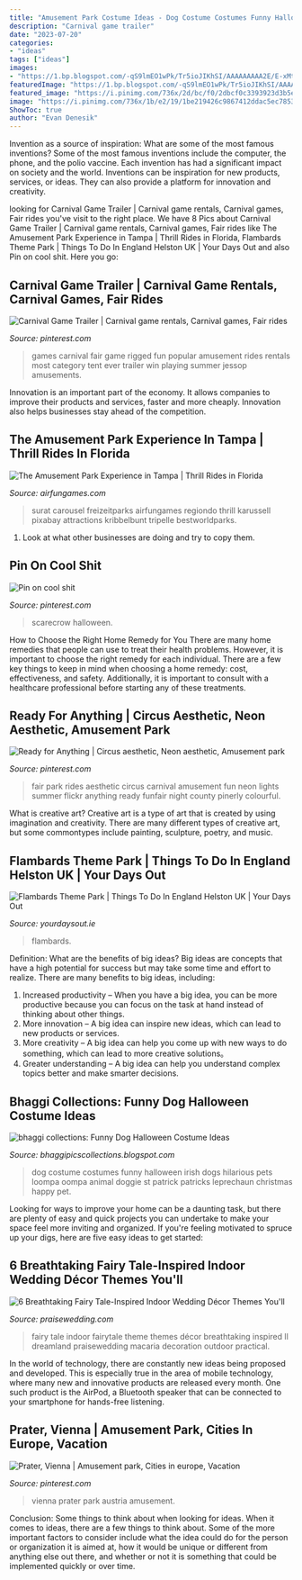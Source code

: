 ```yaml
---
title: "Amusement Park Costume Ideas - Dog Costume Costumes Funny Halloween Irish Dogs Hilarious Pets Loompa Oompa Animal Doggie St Patrick Patricks Leprechaun Christmas Happy Pet"
description: "Carnival game trailer"
date: "2023-07-20"
categories:
- "ideas"
tags: ["ideas"]
images:
- "https://1.bp.blogspot.com/-qS9lmEO1wPk/Tr5ioJIKhSI/AAAAAAAAA2E/E-xMtEvDNi0/s1600/dog-halloween-4.jpg"
featuredImage: "https://1.bp.blogspot.com/-qS9lmEO1wPk/Tr5ioJIKhSI/AAAAAAAAA2E/E-xMtEvDNi0/s1600/dog-halloween-4.jpg"
featured_image: "https://i.pinimg.com/736x/2d/bc/f0/2dbcf0c3393923d3b5ea16ed3044c41b--seen-fun-fun-fun.jpg"
image: "https://i.pinimg.com/736x/1b/e2/19/1be219426c9867412ddac5ec7853a28c--scarecrow-ideas-halloween-scarecrow.jpg"
ShowToc: true
author: "Evan Denesik"
---
```



Invention as a source of inspiration: What are some of the most famous inventions?
Some of the most famous inventions include the computer, the phone, and the polio vaccine. Each invention has had a significant impact on society and the world. Inventions can be inspiration for new products, services, or ideas. They can also provide a platform for innovation and creativity.

	

		
looking for Carnival Game Trailer | Carnival game rentals, Carnival games, Fair rides you've visit to the right place. We have 8 Pics about Carnival Game Trailer | Carnival game rentals, Carnival games, Fair rides like The Amusement Park Experience in Tampa | Thrill Rides in Florida, Flambards Theme Park | Things To Do In England Helston UK | Your Days Out and also Pin on cool shit. Here you go:
		
    
## Carnival Game Trailer | Carnival Game Rentals, Carnival Games, Fair Rides

<img loading=lazy src="https://i.pinimg.com/736x/f3/44/8a/f3448ae8d7821d1169fdf32edec62e3b--carnival-game-rentals-carnival-games.jpg" onerror="this.onerror=null;this.src='https://tse4.mm.bing.net/th?id=OIP.R_6a7muc7TZK0zgj7a2tIQHaFj&amp;pid=15.1';" alt="Carnival Game Trailer | Carnival game rentals, Carnival games, Fair rides">

_Source: pinterest.com_

>games carnival fair game rigged fun popular amusement rides rentals most category tent ever trailer win playing summer jessop amusements. 

	

Innovation is an important part of the economy. It allows companies to improve their products and services, faster and more cheaply. Innovation also helps businesses stay ahead of the competition. 

    
## The Amusement Park Experience In Tampa | Thrill Rides In Florida

<img loading=lazy src="http://www.airfungames.com/wp-content/uploads/2016/04/amusement-park-experience.jpg" onerror="this.onerror=null;this.src='https://tse4.mm.bing.net/th?id=OIP.qXG7fr9stTMAvpbSoxIxFAHaE3&amp;pid=15.1';" alt="The Amusement Park Experience in Tampa | Thrill Rides in Florida">

_Source: airfungames.com_

>surat carousel freizeitparks airfungames regiondo thrill karussell pixabay attractions kribbelbunt tripelle bestworldparks. 

	

1. Look at what other businesses are doing and try to copy them.

    
## Pin On Cool Shit

<img loading=lazy src="https://i.pinimg.com/736x/1b/e2/19/1be219426c9867412ddac5ec7853a28c--scarecrow-ideas-halloween-scarecrow.jpg" onerror="this.onerror=null;this.src='https://tse2.mm.bing.net/th?id=OIP.mvONhEISrjIO96ax1AyziQAAAA&amp;pid=15.1';" alt="Pin on cool shit">

_Source: pinterest.com_

>scarecrow halloween. 

	

How to Choose the Right Home Remedy for You
There are many home remedies that people can use to treat their health problems. However, it is important to choose the right remedy for each individual. There are a few key things to keep in mind when choosing a home remedy: cost, effectiveness, and safety. Additionally, it is important to consult with a healthcare professional before starting any of these treatments.

    
## Ready For Anything | Circus Aesthetic, Neon Aesthetic, Amusement Park

<img loading=lazy src="https://i.pinimg.com/736x/73/b1/28/73b128eaf57bad1ebb2707cf61c651f8--post-free-ads-color-stories.jpg" onerror="this.onerror=null;this.src='https://tse4.mm.bing.net/th?id=OIP.9tZw8OBHWp7GLgt31oM14QEsEs&amp;pid=15.1';" alt="Ready for Anything | Circus aesthetic, Neon aesthetic, Amusement park">

_Source: pinterest.com_

>fair park rides aesthetic circus carnival amusement fun neon lights summer flickr anything ready funfair night county pinerly colourful. 

	

What is creative art?
Creative art is a type of art that is created by using imagination and creativity. There are many different types of creative art, but some commontypes include painting, sculpture, poetry, and music.

    
## Flambards Theme Park | Things To Do In England Helston UK | Your Days Out

<img loading=lazy src="https://www.yourdaysout.ie/uploads/articleimages/1731_eJssdikrpj5PphMhTGXLgLma.png" onerror="this.onerror=null;this.src='https://tse2.mm.bing.net/th?id=OIP.9FRutRdFr5Xg8wQij2G8egHaGL&amp;pid=15.1';" alt="Flambards Theme Park | Things To Do In England Helston UK | Your Days Out">

_Source: yourdaysout.ie_

>flambards. 

	

Definition: What are the benefits of big ideas?
Big ideas are concepts that have a high potential for success but may take some time and effort to realize. There are many benefits to big ideas, including: 
1. Increased productivity – When you have a big idea, you can be more productive because you can focus on the task at hand instead of thinking about other things. 
2. More innovation – A big idea can inspire new ideas, which can lead to new products or services. 
3. More creativity – A big idea can help you come up with new ways to do something, which can lead to more creative solutions。 
4. Greater understanding – A big idea can help you understand complex topics better and make smarter decisions.

    
## Bhaggi Collections: Funny Dog Halloween Costume Ideas

<img loading=lazy src="https://1.bp.blogspot.com/-qS9lmEO1wPk/Tr5ioJIKhSI/AAAAAAAAA2E/E-xMtEvDNi0/s1600/dog-halloween-4.jpg" onerror="this.onerror=null;this.src='https://tse2.mm.bing.net/th?id=OIP.0oNan_K2oW2QT5NAtTn7VQAAAA&amp;pid=15.1';" alt="bhaggi collections: Funny Dog Halloween Costume Ideas">

_Source: bhaggipicscollections.blogspot.com_

>dog costume costumes funny halloween irish dogs hilarious pets loompa oompa animal doggie st patrick patricks leprechaun christmas happy pet. 

	

Looking for ways to improve your home can be a daunting task, but there are plenty of easy and quick projects you can undertake to make your space feel more inviting and organized. If you're feeling motivated to spruce up your digs, here are five easy ideas to get started: 

    
## 6 Breathtaking Fairy Tale-Inspired Indoor Wedding Décor Themes You&#039;ll

<img loading=lazy src="https://www.praisewedding.com/wp-content/uploads/2017/07/fairytaleindoorwedding01-dreamland.jpg" onerror="this.onerror=null;this.src='https://tse3.mm.bing.net/th?id=OIP.N9NsK4Mupcxp8rO9baI0ZAHaT0&amp;pid=15.1';" alt="6 Breathtaking Fairy Tale-Inspired Indoor Wedding Décor Themes You&#039;ll">

_Source: praisewedding.com_

>fairy tale indoor fairytale theme themes décor breathtaking inspired ll dreamland praisewedding macaria decoration outdoor practical. 

	

In the world of technology, there are constantly new ideas being proposed and developed. This is especially true in the area of mobile technology, where many new and innovative products are released every month. One such product is the AirPod, a Bluetooth speaker that can be connected to your smartphone for hands-free listening.

    
## Prater, Vienna | Amusement Park, Cities In Europe, Vacation

<img loading=lazy src="https://i.pinimg.com/736x/2d/bc/f0/2dbcf0c3393923d3b5ea16ed3044c41b--seen-fun-fun-fun.jpg" onerror="this.onerror=null;this.src='https://tse4.mm.bing.net/th?id=OIP.kQCfRcS6NguCubCyaW00JQHaFw&amp;pid=15.1';" alt="Prater, Vienna | Amusement park, Cities in europe, Vacation">

_Source: pinterest.com_

>vienna prater park austria amusement. 

	

Conclusion: Some things to think about when looking for ideas.
When it comes to ideas, there are a few things to think about. Some of the more important factors to consider include what the idea could do for the person or organization it is aimed at, how it would be unique or different from anything else out there, and whether or not it is something that could be implemented quickly or over time.

